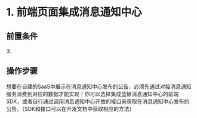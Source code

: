 # 1. 前端页面集成消息通知中心


## 前置条件

```text
无
```


## 操作步骤

想要在自建的SaaS中展示在消息通知中心发布的公告，必须先通过对接消息通知服务消费到对应的数据才能实现！你可以选择集成蓝鲸消息通知中心的前端SDK，或者自行通过调用消息通知中心开放的接口来获取在消息通知中心发布的公告。（SDK和接口可以在开发文档中获取相应的方法）